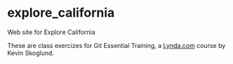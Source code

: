 # explore_california
Web site for Explore California

These are class exercizes for Git Essential Training, a [Lynda.com](http://www.lynda.com/) course by Kevin Skoglund.
